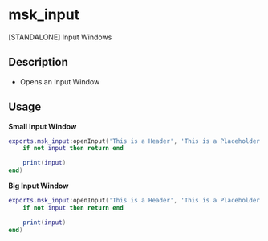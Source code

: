 # msk_input
[STANDALONE] Input Windows

## Description
* Opens an Input Window

## Usage
**Small Input Window**
```lua
exports.msk_input:openInput('This is a Header', 'This is a Placeholder', function(input)
    if not input then return end

    print(input)
end)
```

**Big Input Window**
```lua
exports.msk_input:openInput('This is a Header', 'This is a Placeholder', true, function(input)
    if not input then return end

    print(input)
end)
```